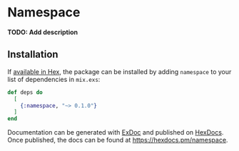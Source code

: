 # Namespace

**TODO: Add description**

## Installation

If [available in Hex](https://hex.pm/docs/publish), the package can be installed
by adding `namespace` to your list of dependencies in `mix.exs`:

```elixir
def deps do
  [
    {:namespace, "~> 0.1.0"}
  ]
end
```

Documentation can be generated with [ExDoc](https://github.com/elixir-lang/ex_doc)
and published on [HexDocs](https://hexdocs.pm). Once published, the docs can
be found at <https://hexdocs.pm/namespace>.

